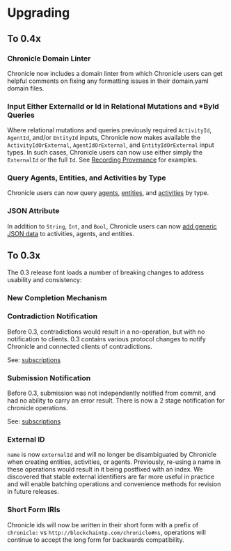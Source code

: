 # Upgrading

## To 0.4x

### Chronicle Domain Linter

Chronicle now includes a domain linter from which Chronicle users can get helpful
comments on fixing any formatting issues in their domain.yaml domain files.

### Input Either ExternalId or Id in Relational Mutations and *ById Queries

Where relational mutations and queries previously required `ActivityId`, `AgentId`,
and/or `EntityId` inputs, Chronicle now makes available the `ActivityIdOrExternal`,
`AgentIdOrExternal`, and `EntityIdOrExternal` input types. In such cases, Chronicle
users can now use either simply the `ExternalId` or the full `Id`.
See [Recording Provenance](./recording_provenance.md) for examples.

### Query Agents, Entities, and Activities by Type

Chronicle users can now query [agents](./querying_provenance.md#agentsbytype),
[entities](./querying_provenance.md#entitiesbytype), and
[activities](./querying_provenance.md#activitiesbytype) by type.

### JSON Attribute

In addition to `String`, `Int`, and `Bool`, Chronicle users can now
[add generic JSON data](./domain_modelling.md#inputting-a-json-attribute)
to activities, agents, and entities.

## To 0.3x

The 0.3 release font loads a number of breaking changes to address usability and
consistency:

### New Completion Mechanism

### Contradiction Notification

Before 0.3, contradictions would result in a no-operation, but with no
notification to clients. 0.3 contains various protocol changes to notify
Chronicle and connected clients of contradictions.

See: [subscriptions](./recording_provenance.md#commit-notification-subscriptions)

### Submission Notification

Before 0.3, submission was not independently notified from commit, and had no
ability to carry an error result. There is now
a 2 stage notification for chronicle operations.

See: [subscriptions](./recording_provenance.md#commit-notification-subscriptions)

### External ID

`name` is now `externalId` and will no longer be disambiguated by Chronicle when
creating entities, activities, or agents. Previously, re-using a name in these operations
would result in it being postfixed with an index. We discovered that stable
external identifiers are far more useful in practice and will enable batching
operations and convenience methods for revision in future releases.

### Short Form IRIs

Chronicle ids will now be written in their short form with a prefix of
`chronicle:` vs `http://blockchaintp.com/chronicle#ns`, operations will continue
to accept the long form for backwards compatibility.
